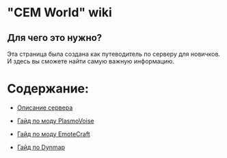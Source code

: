 # "CEM World" wiki

## Для чего это нужно?
 Эта страница была создана как путеводитель по серверу для новичков. И здесь вы сможете найти самую важную информацию.

# Содержание:
- [Описание сервера](https://github.com/Kr1sper59/CME_World_wiki/blob/2e10abaa16da4c459e78aecb53163858abf7aa21/Description.md)

- [Гайд по моду PlasmoVoise](https://github.com/Kr1sper59/CME_World/blob/main/PlasmoVoise%20Guide.md#%D0%B3%D0%B0%D0%B9%D0%B4-%D0%BF%D0%BE-plasmovoise)

- [Гайд по моду EmoteCraft](https://github.com/Kr1sper59/CME_World_wiki/blob/f6409df0c1e7e4534cbeba58b82884b9513e8732/EmoteCraft%20Guide.md)

- [Гайд по Dynmap](https://github.com/Kr1sper59/CME_World/blob/main/Dynmap%20guide.md)

